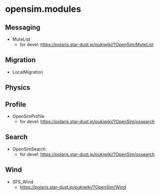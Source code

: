 # opensim.modules


## Messaging
- MuteList
  - for devel: https://polaris.star-dust.jp/pukiwiki/?OpenSim/MuteList

## Migration
- LocalMigration

## Physics

## Profile
- OpenSimProfile
  - for devel: https://polaris.star-dust.jp/pukiwiki/?OpenSim/ossearch
  
## Search
- OpenSimSearch
  - for devel: https://polaris.star-dust.jp/pukiwiki/?OpenSim/ossearch

## Wind
- SFS_Wind
  - https://polaris.star-dust.jp/pukiwiki/?OpenSim/Wind
  
